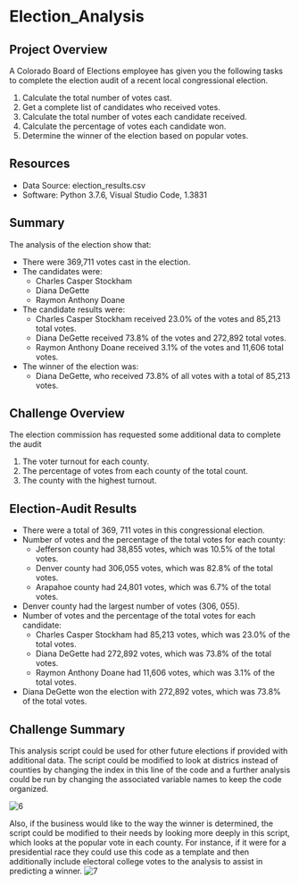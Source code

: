 # Election_Analysis

## Project Overview
A Colorado Board of Elections employee has given you the following tasks to complete the election audit of a recent local congressional election.

1. Calculate the total number of votes cast. 
2. Get a complete list of candidates who received votes. 
3. Calculate the total number of votes each candidate received.
4. Calculate the percentage of votes each candidate won.
5. Determine the winner of the election based on popular votes.

## Resources
- Data Source: election_results.csv
- Software: Python 3.7.6, Visual Studio Code, 1.3831

## Summary
The analysis of the election show that:
- There were 369,711 votes cast in the election.
- The candidates were:
    - Charles Casper Stockham
    - Diana DeGette
    - Raymon Anthony Doane
- The candidate results were:
    - Charles Casper Stockham received 23.0% of the votes and 85,213 total votes.
    - Diana DeGette received 73.8% of the votes and 272,892 total votes.
    - Raymon Anthony Doane received 3.1% of the votes and 11,606 total votes.
- The winner of the election was:
    - Diana DeGette, who received 73.8% of all votes with a total of 85,213 votes.

## Challenge Overview
The election commission has requested some additional data to complete the audit

1. The voter turnout for each county.
2. The percentage of votes from each county of the total count.
3. The county with the highest turnout.

## Election-Audit Results
* There were a total of 369, 711 votes in this congressional election.
* Number of votes and the percentage of the total votes for each county:
    * Jefferson county had 38,855 votes, which was 10.5% of the total votes.
    * Denver county had 306,055 votes, which was 82.8% of the total votes.
    * Arapahoe county had 24,801 votes, which was 6.7% of the total votes.
* Denver county had the largest number of votes (306, 055).
* Number of votes and the percentage of the total votes for each candidate:
    * Charles Casper Stockham had 85,213 votes, which was 23.0% of the total votes.
    * Diana DeGette had 272,892 votes, which was 73.8% of the total votes.
    * Raymon Anthony Doane had 11,606 votes, which was 3.1% of the total votes.
* Diana DeGette won the election with 272,892 votes, which was 73.8% of the total votes.

## Challenge Summary
This analysis script could be used for other future elections if provided with additional data. The script could be modified to look at districs instead of counties by changing the index in this line of the code and a further analysis could be run by changing the associated variable names to keep the code organized. 

![6](https://user-images.githubusercontent.com/85372441/125207430-f70d3b80-e251-11eb-9883-53581b32fd0d.png)

Also, if the business would like to the way the winner is determined, the script could be modified to their needs by looking more deeply in this script, which looks at the popular vote in each county. For instance, if it were for a presidential race they could use this code as a template and then additionally include electoral college votes to the analysis to assist in predicting a winner.
![7](https://user-images.githubusercontent.com/85372441/125207570-b6fa8880-e252-11eb-9c58-06a59edf43d3.png)

